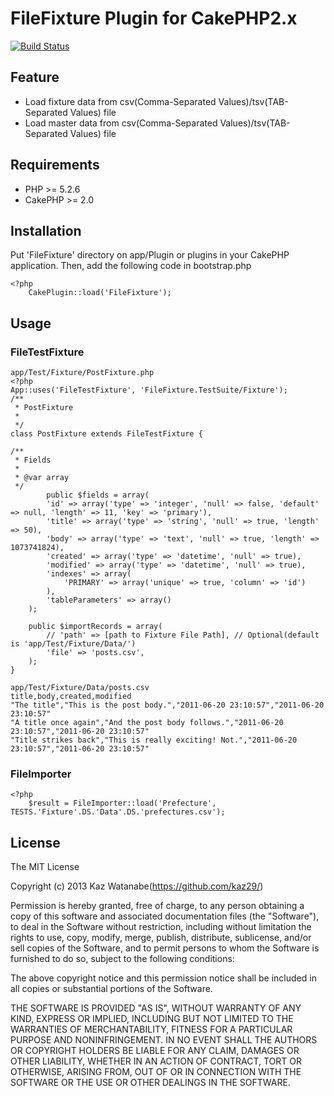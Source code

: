 # FileFixture Plugin for CakePHP2.x

[![Build Status](https://travis-ci.org/kaz29/FileFixture.png)](https://travis-ci.org/kaz29/FileFixture)

## Feature

- Load fixture data from csv(Comma-Separated Values)/tsv(TAB-Separated Values) file
- Load master data from csv(Comma-Separated Values)/tsv(TAB-Separated Values)  file

## Requirements

- PHP >= 5.2.6
- CakePHP >= 2.0

## Installation

Put 'FileFixture' directory on app/Plugin or plugins in your CakePHP application.
Then, add the following code in bootstrap.php

    <?php
        CakePlugin::load('FileFixture');

## Usage

### FileTestFixture

	app/Test/Fixture/PostFixture.php
	<?php
	App::uses('FileTestFixture', 'FileFixture.TestSuite/Fixture');
	/**
	 * PostFixture
	 *
	 */
	class PostFixture extends FileTestFixture {

	/**
	 * Fields
	 *
	 * @var array
	 */
			public $fields = array(
			'id' => array('type' => 'integer', 'null' => false, 'default' => null, 'length' => 11, 'key' => 'primary'),
			'title' => array('type' => 'string', 'null' => true, 'length' => 50),
			'body' => array('type' => 'text', 'null' => true, 'length' => 1073741824),
			'created' => array('type' => 'datetime', 'null' => true),
			'modified' => array('type' => 'datetime', 'null' => true),
			'indexes' => array(
				'PRIMARY' => array('unique' => true, 'column' => 'id')
			),
			'tableParameters' => array()
		);

		public $importRecords = array(
			// 'path' => [path to Fixture File Path], // Optional(default is 'app/Test/Fixture/Data/')
			'file' => 'posts.csv',
		);
	}

	app/Test/Fixture/Data/posts.csv
	title,body,created,modified
	"The title","This is the post body.","2011-06-20 23:10:57","2011-06-20 23:10:57"
	"A title once again","And the post body follows.","2011-06-20 23:10:57","2011-06-20 23:10:57"
	"Title strikes back","This is really exciting! Not.","2011-06-20 23:10:57","2011-06-20 23:10:57"

### FileImporter

	<?php
		$result = FileImporter::load('Prefecture', TESTS.'Fixture'.DS.'Data'.DS.'prefectures.csv');

## License

The MIT License

Copyright (c) 2013 Kaz Watanabe(https://github.com/kaz29/)

Permission is hereby granted, free of charge, to any person obtaining a copy of this software and associated documentation files (the "Software"), to deal in the Software without restriction, including without limitation the rights to use, copy, modify, merge, publish, distribute, sublicense, and/or sell copies of the Software, and to permit persons to whom the Software is furnished to do so, subject to the following conditions:

The above copyright notice and this permission notice shall be included in all copies or substantial portions of the Software.

THE SOFTWARE IS PROVIDED "AS IS", WITHOUT WARRANTY OF ANY KIND, EXPRESS OR IMPLIED, INCLUDING BUT NOT LIMITED TO THE WARRANTIES OF MERCHANTABILITY, FITNESS FOR A PARTICULAR PURPOSE AND NONINFRINGEMENT. IN NO EVENT SHALL THE AUTHORS OR COPYRIGHT HOLDERS BE LIABLE FOR ANY CLAIM, DAMAGES OR OTHER LIABILITY, WHETHER IN AN ACTION OF CONTRACT, TORT OR OTHERWISE, ARISING FROM, OUT OF OR IN CONNECTION WITH THE SOFTWARE OR THE USE OR OTHER DEALINGS IN THE SOFTWARE.